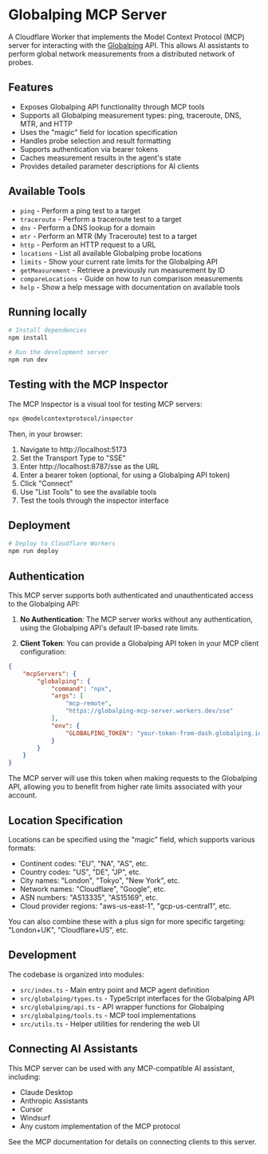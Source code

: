 # Globalping MCP Server

A Cloudflare Worker that implements the Model Context Protocol (MCP) server for interacting with the [Globalping](https://www.globalping.io/) API. This allows AI assistants to perform global network measurements from a distributed network of probes.

## Features

- Exposes Globalping API functionality through MCP tools
- Supports all Globalping measurement types: ping, traceroute, DNS, MTR, and HTTP
- Uses the "magic" field for location specification
- Handles probe selection and result formatting
- Supports authentication via bearer tokens
- Caches measurement results in the agent's state
- Provides detailed parameter descriptions for AI clients

## Available Tools

- `ping` - Perform a ping test to a target
- `traceroute` - Perform a traceroute test to a target
- `dns` - Perform a DNS lookup for a domain
- `mtr` - Perform an MTR (My Traceroute) test to a target
- `http` - Perform an HTTP request to a URL
- `locations` - List all available Globalping probe locations
- `limits` - Show your current rate limits for the Globalping API
- `getMeasurement` - Retrieve a previously run measurement by ID
- `compareLocations` - Guide on how to run comparison measurements
- `help` - Show a help message with documentation on available tools

## Running locally

```bash
# Install dependencies
npm install

# Run the development server
npm run dev
```

## Testing with the MCP Inspector

The MCP Inspector is a visual tool for testing MCP servers:

```bash
npx @modelcontextprotocol/inspector
```

Then, in your browser:
1. Navigate to http://localhost:5173
2. Set the Transport Type to "SSE"
3. Enter http://localhost:8787/sse as the URL
4. Enter a bearer token (optional, for using a Globalping API token)
5. Click "Connect"
6. Use "List Tools" to see the available tools
7. Test the tools through the inspector interface

## Deployment

```bash
# Deploy to Cloudflare Workers
npm run deploy
```

## Authentication

This MCP server supports both authenticated and unauthenticated access to the Globalping API:

1. **No Authentication**: The MCP server works without any authentication, using the Globalping API's default IP-based rate limits.

2. **Client Token**: You can provide a Globalping API token in your MCP client configuration:

```json
{
    "mcpServers": {
        "globalping": {
            "command": "npx",
            "args": [
                "mcp-remote",
                "https://globalping-mcp-server.workers.dev/sse"
            ],
            "env": {
                "GLOBALPING_TOKEN": "your-token-from-dash.globalping.io"
            }
        }
    }
}
```

The MCP server will use this token when making requests to the Globalping API, allowing you to benefit from higher rate limits associated with your account.

## Location Specification

Locations can be specified using the "magic" field, which supports various formats:

- Continent codes: "EU", "NA", "AS", etc.
- Country codes: "US", "DE", "JP", etc.
- City names: "London", "Tokyo", "New York", etc.
- Network names: "Cloudflare", "Google", etc.
- ASN numbers: "AS13335", "AS15169", etc.
- Cloud provider regions: "aws-us-east-1", "gcp-us-central1", etc.

You can also combine these with a plus sign for more specific targeting: "London+UK", "Cloudflare+US", etc.

## Development

The codebase is organized into modules:

- `src/index.ts` - Main entry point and MCP agent definition
- `src/globalping/types.ts` - TypeScript interfaces for the Globalping API
- `src/globalping/api.ts` - API wrapper functions for Globalping
- `src/globalping/tools.ts` - MCP tool implementations
- `src/utils.ts` - Helper utilities for rendering the web UI

## Connecting AI Assistants

This MCP server can be used with any MCP-compatible AI assistant, including:

- Claude Desktop
- Anthropic Assistants
- Cursor
- Windsurf
- Any custom implementation of the MCP protocol

See the MCP documentation for details on connecting clients to this server.
